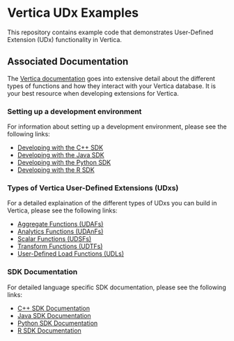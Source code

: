 # Vertica UDx Examples
This repository contains example code that demonstrates
User-Defined Extension (UDx) functionality in Vertica.

## Associated Documentation
The [Vertica documentation] goes into extensive detail about the different
types of functions and how they interact with your Vertica database. It is 
your best resource when developing extensions for Vertica.

### Setting up a development environment
For information about setting up a development environment, please
see the following links:
* [Developing with the C++ SDK]
* [Developing with the Java SDK]
* [Developing with the Python SDK]
* [Developing with the R SDK]

### Types of Vertica User-Defined Extensions (UDxs)
For a detailed explaination of the different types of UDxs you can build
in Vertica, please see the following links:
* [Aggregate Functions (UDAFs)]
* [Analytics Functions (UDAnFs)]
* [Scalar Functions (UDSFs)]
* [Transform Functions (UDTFs)]
* [User-Defined Load Functions (UDLs)]

### SDK Documentation
For detailed language specific SDK documentation, please see the following
links:
* [C++ SDK Documentation]
* [Java SDK Documentation]
* [Python SDK Documentation]
* [R SDK Documentation]


[Vertica documentation]: https://my.vertica.com/docs/latest/HTML/index.htm#Authoring/ExtendingVertica/ExtendingVertica.htm
[Developing with the C++ SDK]: https://my.vertica.com/docs/latest/HTML/index.htm#Authoring/ExtendingVertica/C++/DevelopingInC++.htm
[Developing with the Java SDK]: https://my.vertica.com/docs/latest/HTML/index.htm#Authoring/ExtendingVertica/Java/DevelopingInJava.htm
[Developing with the Python SDK]: https://my.vertica.com/docs/latest/HTML/index.htm#Authoring/ExtendingVertica/Python/DevelopingInPython.htm
[Developing with the R SDK]: https://my.vertica.com/docs/latest/HTML/index.htm#Authoring/ExtendingVertica/R/DevelopingWithTheRSDK.htm
[Aggregate Functions (UDAFs)]: https://my.vertica.com/docs/latest/HTML/index.htm#Authoring/ExtendingVertica/UDx/AggregateFunctions/AggregateFunctions.htm
[Analytics Functions (UDAnFs)]: https://my.vertica.com/docs/latest/HTML/index.htm#Authoring/ExtendingVertica/UDx/AnalyticFunctions/AnalyticFunctions.htm
[Scalar Functions (UDSFs)]: https://my.vertica.com/docs/latest/HTML/index.htm#Authoring/ExtendingVertica/UDx/ScalarFunctions/ScalarFunctions.htm
[Transform Functions (UDTFs)]: https://my.vertica.com/docs/latest/HTML/index.htm#Authoring/ExtendingVertica/UDx/TransformFunctions/TransformFunctions.htm
[User-Defined Load Functions (UDLs)]: https://my.vertica.com/docs/latest/HTML/index.htm#Authoring/ExtendingVertica/UDx/UDL/UserDefinedLoad.htm
[C++ SDK Documentation]: https://my.vertica.com/docs/latest/HTML/CppSDK/annotated.htm
[Java SDK Documentation]: https://my.vertica.com/docs/latest/HTML/JavaSDK/annotated.htm
[Python SDK Documentation]: https://my.vertica.com/docs/latest/HTML/PythonSDK/sdk_documentation.html
[R SDK Documentation]: https://my.vertica.com/docs/latest/HTML/index.htm#Authoring/R-SDK/OverviewRSDK.htm

